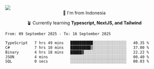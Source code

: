 
<img align = "center" src="https://readme-typing-svg.herokuapp.com?font=Fira+Code&size=25&pause=1000&color=00F713&center=true&vCenter=true&random=false&width=850&height=70&lines=Hi+There+%F0%9F%91%8B%2C+Im+Julian+Caesar;"/>
<br>

<div align = "center">
  📌 I'm from Indonesia
  
  🪴 Currently learning **Typescript, NextJS, and Tailwind**
</div>

<!--START_SECTION:waka-->

```txt
From: 09 September 2025 - To: 16 September 2025

TypeScript   7 hrs 49 mins   ██████████░░░░░░░░░░░░░░░   40.35 %
C#           7 hrs 10 mins   █████████▒░░░░░░░░░░░░░░░   37.00 %
Binary       4 hrs 18 mins   █████▓░░░░░░░░░░░░░░░░░░░   22.22 %
JSON         4 mins          ░░░░░░░░░░░░░░░░░░░░░░░░░   00.40 %
SQL          0 secs          ░░░░░░░░░░░░░░░░░░░░░░░░░   00.03 %
```

<!--END_SECTION:waka-->
